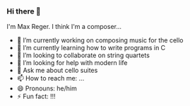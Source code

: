 ### Hi there 👋

I'm Max Reger. I think I'm a composer...

- 🔭 I’m currently working on composing music for the cello
- 🌱 I’m currently learning how to write programs in C
- 👯 I’m looking to collaborate on string quartets
- 🤔 I’m looking for help with modern life
- 💬 Ask me about cello suites
- 📫 How to reach me: ...
- 😄 Pronouns: he/him
- ⚡ Fun fact: !!!

